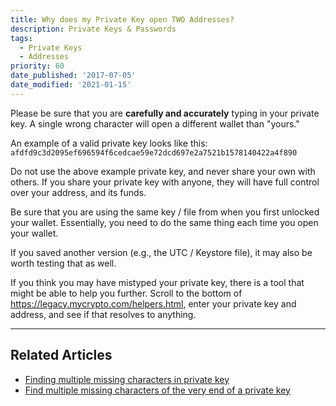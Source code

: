 ```yaml
---
title: Why does my Private Key open TWO Addresses?
description: Private Keys & Passwords
tags:
  - Private Keys
  - Addresses
priority: 60
date_published: '2017-07-05'
date_modified: '2021-01-15'
---
```


Please be sure that you are **carefully and accurately** typing in your private key. A single wrong character will open a different wallet than "yours."

An example of a valid private key looks like this: `afdfd9c3d2095ef696594f6cedcae59e72dcd697e2a7521b1578140422a4f890`

Do not use the above example private key, and never share your own with others. If you share your private key with anyone, they will have full control over your address, and its funds.

Be sure that you are using the same key / file from when you first unlocked your wallet. Essentially, you need to do the same thing each time you open your wallet.

If you saved another version (e.g., the UTC / Keystore file), it may also be worth testing that as well.

If you think you may have mistyped your private key, there is a tool that might be able to help you further. Scroll to the bottom of <https://legacy.mycrypto.com/helpers.html>, enter your private key and address, and see if that resolves to anything.

---

## Related Articles

- [Finding multiple missing characters in private key](https://gist.github.com/domalak/f72414b6be6bbe497416f11bfe0d224a)
- [Find multiple missing characters of the very end of a private key](/troubleshooting/accessing-wallet/missing-characters-of-private-key)
